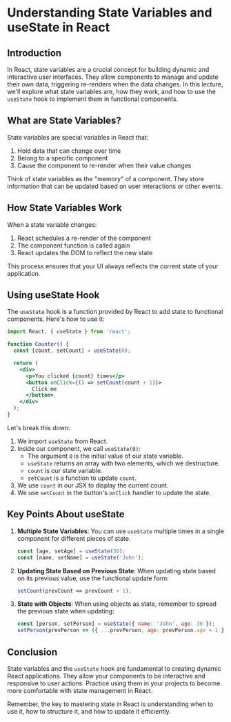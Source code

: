 # Understanding State Variables and useState in React

## Introduction

In React, state variables are a crucial concept for building dynamic and interactive user interfaces. They allow components to manage and update their own data, triggering re-renders when the data changes. In this lecture, we'll explore what state variables are, how they work, and how to use the `useState` hook to implement them in functional components.

## What are State Variables?

State variables are special variables in React that:

1. Hold data that can change over time
2. Belong to a specific component
3. Cause the component to re-render when their value changes

Think of state variables as the "memory" of a component. They store information that can be updated based on user interactions or other events.

## How State Variables Work

When a state variable changes:

1. React schedules a re-render of the component
2. The component function is called again
3. React updates the DOM to reflect the new state

This process ensures that your UI always reflects the current state of your application.

## Using useState Hook

The `useState` hook is a function provided by React to add state to functional components. Here's how to use it:

```jsx
import React, { useState } from 'react';

function Counter() {
  const [count, setCount] = useState(0);

  return (
    <div>
      <p>You clicked {count} times</p>
      <button onClick={() => setCount(count + 1)}>
        Click me
      </button>
    </div>
  );
}
```

Let's break this down:

1. We import `useState` from React.
2. Inside our component, we call `useState(0)`:
   - The argument `0` is the initial value of our state variable.
   - `useState` returns an array with two elements, which we destructure.
   - `count` is our state variable.
   - `setCount` is a function to update `count`.
3. We use `count` in our JSX to display the current count.
4. We use `setCount` in the button's `onClick` handler to update the state.

## Key Points About useState

1. **Multiple State Variables**: You can use `useState` multiple times in a single component for different pieces of state.

   ```jsx
   const [age, setAge] = useState(30);
   const [name, setName] = useState('John');
   ```

2. **Updating State Based on Previous State**: When updating state based on its previous value, use the functional update form:

   ```jsx
   setCount(prevCount => prevCount + 1);
   ```

3. **State with Objects**: When using objects as state, remember to spread the previous state when updating:

   ```jsx
   const [person, setPerson] = useState({ name: 'John', age: 30 });
   setPerson(prevPerson => ({ ...prevPerson, age: prevPerson.age + 1 }));
   ```

## Conclusion

State variables and the `useState` hook are fundamental to creating dynamic React applications. They allow your components to be interactive and responsive to user actions. Practice using them in your projects to become more comfortable with state management in React.

Remember, the key to mastering state in React is understanding when to use it, how to structure it, and how to update it efficiently.
